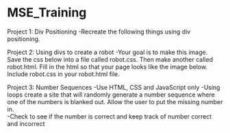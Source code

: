# MSE_Training

Project 1: Div Positioning
-Recreate the following things using div positioning.

Project 2: Using divs to create a robot
-Your goal is to make this image.  Save the css below into a file called robot.css.  Then make another called robot.html.  Fill in the html so that your page looks like the image below.  Include robot.css in your robot.html file.

Project 3: Number Sequences
-Use HTML, CSS and JavaScript only
-Using loops create a site that will randomly generate a number sequence where one of the numbers is blanked out.  Allow the user to put the missing number in.  
-Check to see if the number is correct and keep track of number correct and incorrect
